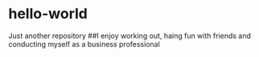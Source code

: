 # hello-world
Just another repository 
##I enjoy working out, haing fun with friends and conducting myself as a business professional 
